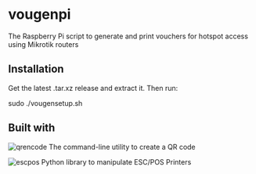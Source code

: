 # vougenpi
The Raspberry Pi script to generate and print vouchers for hotspot access using Mikrotik routers 

## Installation 
Get the latest .tar.xz release and extract it. Then run:

sudo ./vougensetup.sh

## Built with
![qrencode](https://fukuchi.org/works/qrencode/) The command-line utility to create a QR code

![escpos](https://github.com/python-escpos/python-escpos) Python library to manipulate ESC/POS Printers
